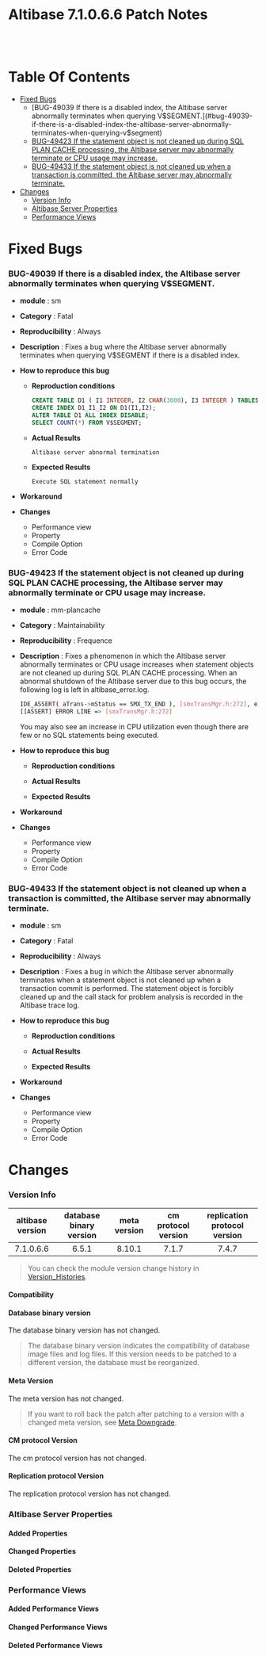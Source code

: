 Altibase 7.1.0.6.6 Patch Notes
==============================

<br/>

<br/>

# Table Of Contents

<!-- START doctoc generated TOC please keep comment here to allow auto update -->
<!-- DON'T EDIT THIS SECTION, INSTEAD RE-RUN doctoc TO UPDATE -->

- [Fixed Bugs](#fixed-bugs)
    - [BUG-49039 If there is a disabled index, the Altibase server abnormally terminates when querying V$SEGMENT.](#bug-49039-if-there-is-a-disabled-index-the-altibase-server-abnormally-terminates-when-querying-v$segment)
    - [BUG-49423 If the statement object is not cleaned up during SQL PLAN CACHE processing, the Altibase server may abnormally terminate or CPU usage may increase.](#bug-49423-if-the-statement-object-is-not-cleaned-up-during-sql-plan-cache-processing-the-altibase-server-may-abnormally-terminate-or-cpu-usage-may-increase)
    - [BUG-49433 If the statement object is not cleaned up when a transaction is committed, the Altibase server may abnormally terminate.](#bug-49433-if-the-statement-object-is-not-cleaned-up-when-a-transaction-is-committed-the-altibase-server-may-abnormally-terminate)
- [Changes](#changes)
    - [Version Info](#version-info)
    - [Altibase Server Properties](#altibase-server-properties)
    - [Performance Views](#performance-views)

<!-- END doctoc generated TOC please keep comment here to allow auto update -->



Fixed Bugs
==========

### BUG-49039 If there is a disabled index, the Altibase server abnormally terminates when querying V$SEGMENT.

-   **module** : sm

-   **Category** : Fatal

-   **Reproducibility** : Always

-   **Description** : Fixes a bug where the Altibase server abnormally terminates when querying V$SEGMENT if there is a disabled index.

- **How to reproduce this bug**

  - **Reproduction conditions**

    ```sql
    CREATE TABLE D1 ( I1 INTEGER, I2 CHAR(3000), I3 INTEGER ) TABLESPACE SYS_TBS_DISK_DATA;
    CREATE INDEX D1_I1_I2 ON D1(I1,I2);
    ALTER TABLE D1 ALL INDEX DISABLE;
    SELECT COUNT(*) FROM V$SEGMENT;
    ```

  - **Actual Results**

    ```
    Altibase server abnormal termination
    ```

  - **Expected Results**

    ```
    Execute SQL statement normally
    ```

-   **Workaround**

-   **Changes**

    -   Performance view
    -   Property
    -   Compile Option
    -   Error Code

### BUG-49423 If the statement object is not cleaned up during SQL PLAN CACHE processing, the Altibase server may abnormally terminate or CPU usage may increase.

- **module** : mm-plancache

- **Category** : Maintainability

- **Reproducibility** : Frequence

- **Description** : Fixes a phenomenon in which the Altibase server abnormally terminates or CPU usage increases when statement objects are not cleaned up during SQL PLAN CACHE processing. When an abnormal shutdown of the Altibase server due to this bug occurs, the following log is left in altibase_error.log.
  
  ```bash
  IDE_ASSERT( aTrans->mStatus == SMX_TX_END ), [smxTransMgr.h:272], errno=[2]
  [[ASSERT] ERROR LINE => [smxTransMgr.h:272]
  ```
  
  You may also see an increase in CPU utilization even though there are few or no SQL statements being executed.
  
- **How to reproduce this bug**

  - **Reproduction conditions**

  - **Actual Results**

  - **Expected Results**

- **Workaround**

- **Changes**

  -   Performance view
  -   Property
  -   Compile Option
  -   Error Code

### BUG-49433 If the statement object is not cleaned up when a transaction is committed, the Altibase server may abnormally terminate.

-   **module** : sm

-   **Category** : Fatal

-   **Reproducibility** : Always

-   **Description** : Fixes a bug in which the Altibase server abnormally terminates when a statement object is not cleaned up when a transaction commit is performed. The statement object is forcibly cleaned up and the call stack for problem analysis is recorded in the Altibase trace log.
    
-   **How to reproduce this bug**

    -   **Reproduction conditions**

    -   **Actual Results**

    -   **Expected Results**

-   **Workaround**

-   **Changes**

    -   Performance view
    -   Property
    -   Compile Option
    -   Error Code

Changes
=======

### Version Info

| altibase version | database binary version | meta version | cm protocol version | replication protocol version |
| :--------------: | :---------------------: | :----------: | :-----------------: | :--------------------------: |
|    7.1.0.6.6     |          6.5.1          |    8.10.1    |        7.1.7        |            7.4.7             |

> You can check the module version change history in [Version\_Histories](https://github.com/ALTIBASE/Documents/blob/master/PatchNotes/Altibase_7.1/Altibase_7_1_Version_Histories.md).

#### Compatibility

#### Database binary version

The database binary version has not changed.

> The database binary version indicates the compatibility of database image files and log files. If this version needs to be patched to a different version, the database must be reorganized.

#### Meta Version

The meta version has not changed.

> If you want to roll back the patch after patching to a version with a changed meta version, see [Meta Downgrade](https://github.com/ALTIBASE/Documents/blob/master/Manuals/Altibase_7.1/eng/Installation%20Guide.md#meta-downgrade).

#### CM protocol Version

The cm protocol version has not changed.

#### Replication protocol Version

The replication protocol version has not changed.



### Altibase Server Properties

#### Added Properties

#### Changed Properties

#### Deleted Properties

### Performance Views

#### Added Performance Views

#### Changed Performance Views

#### Deleted Performance Views
